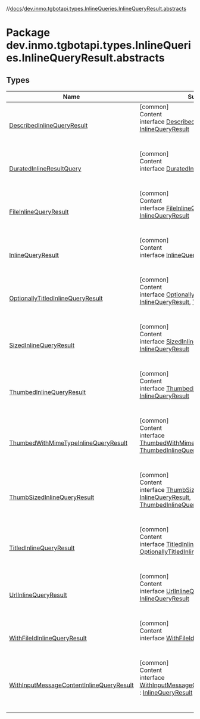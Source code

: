 //[docs](../../index.md)/[dev.inmo.tgbotapi.types.InlineQueries.InlineQueryResult.abstracts](index.md)



# Package dev.inmo.tgbotapi.types.InlineQueries.InlineQueryResult.abstracts  


## Types  
  
|  Name |  Summary | 
|---|---|
| <a name="dev.inmo.tgbotapi.types.InlineQueries.InlineQueryResult.abstracts/DescribedInlineQueryResult///PointingToDeclaration/"></a>[DescribedInlineQueryResult](-described-inline-query-result/index.md)| <a name="dev.inmo.tgbotapi.types.InlineQueries.InlineQueryResult.abstracts/DescribedInlineQueryResult///PointingToDeclaration/"></a>[common]  <br>Content  <br>interface [DescribedInlineQueryResult](-described-inline-query-result/index.md) : [InlineQueryResult](-inline-query-result/index.md)  <br><br><br>|
| <a name="dev.inmo.tgbotapi.types.InlineQueries.InlineQueryResult.abstracts/DuratedInlineResultQuery///PointingToDeclaration/"></a>[DuratedInlineResultQuery](-durated-inline-result-query/index.md)| <a name="dev.inmo.tgbotapi.types.InlineQueries.InlineQueryResult.abstracts/DuratedInlineResultQuery///PointingToDeclaration/"></a>[common]  <br>Content  <br>interface [DuratedInlineResultQuery](-durated-inline-result-query/index.md)  <br><br><br>|
| <a name="dev.inmo.tgbotapi.types.InlineQueries.InlineQueryResult.abstracts/FileInlineQueryResult///PointingToDeclaration/"></a>[FileInlineQueryResult](-file-inline-query-result/index.md)| <a name="dev.inmo.tgbotapi.types.InlineQueries.InlineQueryResult.abstracts/FileInlineQueryResult///PointingToDeclaration/"></a>[common]  <br>Content  <br>interface [FileInlineQueryResult](-file-inline-query-result/index.md) : [InlineQueryResult](-inline-query-result/index.md)  <br><br><br>|
| <a name="dev.inmo.tgbotapi.types.InlineQueries.InlineQueryResult.abstracts/InlineQueryResult///PointingToDeclaration/"></a>[InlineQueryResult](-inline-query-result/index.md)| <a name="dev.inmo.tgbotapi.types.InlineQueries.InlineQueryResult.abstracts/InlineQueryResult///PointingToDeclaration/"></a>[common]  <br>Content  <br>interface [InlineQueryResult](-inline-query-result/index.md)  <br><br><br>|
| <a name="dev.inmo.tgbotapi.types.InlineQueries.InlineQueryResult.abstracts/OptionallyTitledInlineQueryResult///PointingToDeclaration/"></a>[OptionallyTitledInlineQueryResult](-optionally-titled-inline-query-result/index.md)| <a name="dev.inmo.tgbotapi.types.InlineQueries.InlineQueryResult.abstracts/OptionallyTitledInlineQueryResult///PointingToDeclaration/"></a>[common]  <br>Content  <br>interface [OptionallyTitledInlineQueryResult](-optionally-titled-inline-query-result/index.md) : [InlineQueryResult](-inline-query-result/index.md), [Titled](../dev.inmo.tgbotapi.CommonAbstracts/-titled/index.md)  <br><br><br>|
| <a name="dev.inmo.tgbotapi.types.InlineQueries.InlineQueryResult.abstracts/SizedInlineQueryResult///PointingToDeclaration/"></a>[SizedInlineQueryResult](-sized-inline-query-result/index.md)| <a name="dev.inmo.tgbotapi.types.InlineQueries.InlineQueryResult.abstracts/SizedInlineQueryResult///PointingToDeclaration/"></a>[common]  <br>Content  <br>interface [SizedInlineQueryResult](-sized-inline-query-result/index.md) : [InlineQueryResult](-inline-query-result/index.md)  <br><br><br>|
| <a name="dev.inmo.tgbotapi.types.InlineQueries.InlineQueryResult.abstracts/ThumbedInlineQueryResult///PointingToDeclaration/"></a>[ThumbedInlineQueryResult](-thumbed-inline-query-result/index.md)| <a name="dev.inmo.tgbotapi.types.InlineQueries.InlineQueryResult.abstracts/ThumbedInlineQueryResult///PointingToDeclaration/"></a>[common]  <br>Content  <br>interface [ThumbedInlineQueryResult](-thumbed-inline-query-result/index.md) : [InlineQueryResult](-inline-query-result/index.md)  <br><br><br>|
| <a name="dev.inmo.tgbotapi.types.InlineQueries.InlineQueryResult.abstracts/ThumbedWithMimeTypeInlineQueryResult///PointingToDeclaration/"></a>[ThumbedWithMimeTypeInlineQueryResult](-thumbed-with-mime-type-inline-query-result/index.md)| <a name="dev.inmo.tgbotapi.types.InlineQueries.InlineQueryResult.abstracts/ThumbedWithMimeTypeInlineQueryResult///PointingToDeclaration/"></a>[common]  <br>Content  <br>interface [ThumbedWithMimeTypeInlineQueryResult](-thumbed-with-mime-type-inline-query-result/index.md) : [ThumbedInlineQueryResult](-thumbed-inline-query-result/index.md)  <br><br><br>|
| <a name="dev.inmo.tgbotapi.types.InlineQueries.InlineQueryResult.abstracts/ThumbSizedInlineQueryResult///PointingToDeclaration/"></a>[ThumbSizedInlineQueryResult](-thumb-sized-inline-query-result/index.md)| <a name="dev.inmo.tgbotapi.types.InlineQueries.InlineQueryResult.abstracts/ThumbSizedInlineQueryResult///PointingToDeclaration/"></a>[common]  <br>Content  <br>interface [ThumbSizedInlineQueryResult](-thumb-sized-inline-query-result/index.md) : [InlineQueryResult](-inline-query-result/index.md), [ThumbedInlineQueryResult](-thumbed-inline-query-result/index.md)  <br><br><br>|
| <a name="dev.inmo.tgbotapi.types.InlineQueries.InlineQueryResult.abstracts/TitledInlineQueryResult///PointingToDeclaration/"></a>[TitledInlineQueryResult](-titled-inline-query-result/index.md)| <a name="dev.inmo.tgbotapi.types.InlineQueries.InlineQueryResult.abstracts/TitledInlineQueryResult///PointingToDeclaration/"></a>[common]  <br>Content  <br>interface [TitledInlineQueryResult](-titled-inline-query-result/index.md) : [OptionallyTitledInlineQueryResult](-optionally-titled-inline-query-result/index.md)  <br><br><br>|
| <a name="dev.inmo.tgbotapi.types.InlineQueries.InlineQueryResult.abstracts/UrlInlineQueryResult///PointingToDeclaration/"></a>[UrlInlineQueryResult](-url-inline-query-result/index.md)| <a name="dev.inmo.tgbotapi.types.InlineQueries.InlineQueryResult.abstracts/UrlInlineQueryResult///PointingToDeclaration/"></a>[common]  <br>Content  <br>interface [UrlInlineQueryResult](-url-inline-query-result/index.md) : [InlineQueryResult](-inline-query-result/index.md)  <br><br><br>|
| <a name="dev.inmo.tgbotapi.types.InlineQueries.InlineQueryResult.abstracts/WithFileIdInlineQueryResult///PointingToDeclaration/"></a>[WithFileIdInlineQueryResult](-with-file-id-inline-query-result/index.md)| <a name="dev.inmo.tgbotapi.types.InlineQueries.InlineQueryResult.abstracts/WithFileIdInlineQueryResult///PointingToDeclaration/"></a>[common]  <br>Content  <br>interface [WithFileIdInlineQueryResult](-with-file-id-inline-query-result/index.md)  <br><br><br>|
| <a name="dev.inmo.tgbotapi.types.InlineQueries.InlineQueryResult.abstracts/WithInputMessageContentInlineQueryResult///PointingToDeclaration/"></a>[WithInputMessageContentInlineQueryResult](-with-input-message-content-inline-query-result/index.md)| <a name="dev.inmo.tgbotapi.types.InlineQueries.InlineQueryResult.abstracts/WithInputMessageContentInlineQueryResult///PointingToDeclaration/"></a>[common]  <br>Content  <br>interface [WithInputMessageContentInlineQueryResult](-with-input-message-content-inline-query-result/index.md) : [InlineQueryResult](-inline-query-result/index.md)  <br><br><br>|

